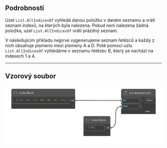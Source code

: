 ## Podrobnosti
Uzel `List.AllIndicesOf` vyhledá danou položku v daném seznamu a vrátí seznam indexů, na kterých byla nalezena. Pokud není nalezena žádná položka, uzel `List.AllIndicesOf` vrátí prázdný seznam.

V následujícím příkladu nejprve vygenerujeme seznam řetězců a každý z nich obsahuje písmeno mezi písmeny A a D. Poté pomocí uzlu `List.AllIndicesOf` vyhledáme v seznamu řetězec B, který se nachází na indexech 1 a 4.
___
## Vzorový soubor

![List.AllIndicesOf](./DSCore.List.AllIndicesOf_img.jpg)
